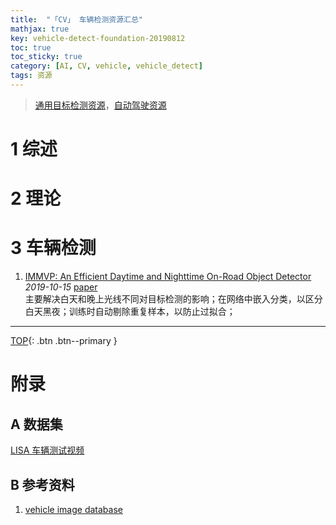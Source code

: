 ```yaml
---
title:  "「CV」 车辆检测资源汇总"
mathjax: true
key: vehicle-detect-foundation-20190812
toc: true
toc_sticky: true
category: [AI, CV, vehicle, vehicle_detect]
tags: 资源
---
```

<span id='head'></span>
>[通用目标检测资源](/ai/cv/detection/foundation)，[自动驾驶资源](/ai/cv/traffic/auto_drive/foundation)    

<!--more-->

# 1 综述

# 2 理论

# 3 车辆检测
1. [IMMVP: An Efficient Daytime and Nighttime On-Road Object Detector](http://cn.arxiv.org/abs/1910.06573)     
*2019-10-15* [paper](https://arxiv.org/abs/1910.06573)     
主要解决白天和晚上光线不同对目标检测的影响；在网络中嵌入分类，以区分白天黑夜；训练时自动剔除重复样本，以防止过拟合；    

-------------------  
[TOP](#head){: .btn .btn--primary }


# 附录
## A 数据集

[LISA 车辆测试视频](http://cvrr.ucsd.edu/LISA/vehicledetection.html)    

## B 参考资料
1. [vehicle image database](http://www.gti.ssr.upm.es/data/Vehicle_database.html)    
